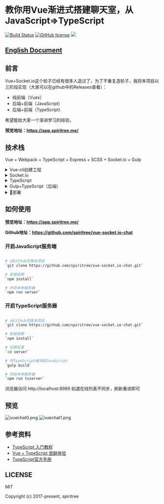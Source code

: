 # 教你用Vue渐进式搭建聊天室，从JavaScript=>TypeScript

[![Build Status](https://img.shields.io/travis/spiritree/vue-socket.io-chat/master.svg?style=flat-square)](https://travis-ci.org/spiritree/vue-socket.io-chat)
[![GitHub license](https://img.shields.io/badge/license-MIT-blue.svg?style=flat-square)](https://raw.githubusercontent.com/spiritree/vue-socket.io-chat/master/LICENSE)
[![](https://badge.juejin.im/entry/59f67b4051882546b15bc825/likes.svg?style=flat-square)](https://juejin.im/post/59f5de305188254eaf27d729)

## [English Document](https://github.com/spiritree/vue-socket.io-chat/blob/master/README-en.md)

## 前言
Vue+Socket.io这个轮子已经有很多人造过了，为了不重复造轮子，我将本项目以三阶段实现（大家可以在github中的Releases查看）：
- 纯前端（Vuex）
- 后端+前端（JavaScript）
- 后端+前端（TypeScript）

希望能给大家一个渐进学习的经验。

**预览地址：https://app.spiritree.me/**

## 技术栈

Vue + Webpack + TypeScript + Express + SCSS + Socket.io + Gulp

<details><summary>Vue-cli创建工程</summary><br>
`npm install -g vue-cli`

`vue init webpack my-project`

`vue init ElemeFE/webpack-typescript my-project`（感谢饿了么分享的TypeScript的模板）

这样就在当前目录下创建了完整的工程模板

<br>
</details>

<details><summary>Socket.io</summary><br>
在Server端（Express）

```javascript
import * as socketIo from 'socket.io'

this.io.on('connection', (socket: any) => {
  socket.on('sendMessage', (data: any) => {
    this.io.emit('boardcastMessage', data)
})
```
在Client端（Vue）

```javascipt
<script lang="ts">
/// <reference path="../../socket.io.d.ts" />
export default Vue.extend({
  mounted() {
    socket.on('boardcastMessage', (data: any) => {
        this.$store.dispatch('sendMessage', { data })
    })
  }
})
```

Server端常用API：

`socket.emit()`：向建立该连接的客户端发送消息

`socket.on()`：监听客户端发送信息

`io.sockets.emit()`：向所有客户端广播

Client端常用API：

`socket.emit()`：向服务端发送消息

`socket.on()`：监听服务端发来的信息

<br>
</details>

<details><summary>TypeScript</summary><br>

关于TypeScript的基本知识，可以直接看xcatliu整理的教程，简单易懂，有Java/C#基础就可快速上手。
[TypeScript 入门教程](https://github.com/xcatliu/typescript-tutorial)

## webpack+TypeScript（前端）
[Vue + TypeScript 尝鲜体验](https://zhuanlan.zhihu.com/p/29971290)

也可用官方插件`vue-class-component`

**本项目参考
`vue init ElemeFE/webpack-typescript my-project`**

先添加声明文件（Vue全家桶自带就不需要了）
本项目用到Express和Socket.io

`npm install typescript --save-dev`

`npm i ts-loader --save-dev`

### 在webpack.base.conf.js中添加

```javascript
{
  module: {
    rules: [
      {
        test: /\.tsx?$/,
        loader: 'ts-loader',
        exclude: /node_modules/,
        options: {
          appendTsSuffixTo: [/\.vue$/],
        }
      },
    ],
  }
}
```
### 在根目录添加声明文件
socket.io.d.ts（为了编译通过）

```javascript
declare namespace socket {
  var on: any;
  var emit: any;
  var data: any;
}
```
### 在每个Vue文件中添加

![vuechat2.png](https://user-gold-cdn.xitu.io/2017/10/29/730cb84d8274c4a7bbb6708aeb5723ce)

<br>
</details>

<details><summary>Gulp+TypeScript（后端）</summary><br>

`npm install gulp --save-dev`

`npm install gulp-typescript --save-dev`

`npm install @types/express --save-dev`

`npm install @types/socket.io --save-dev`

### Server文件夹结构

```
├── app.js
├── gulpfile.js
├── register.js
├── src
│   ├── type-app.ts
│   └── type-register.ts
├── tsconfig.json
├── type-app.js
└── type-register.js
```

### 添加tsconfig.json
[TypeScript官方手册](https://www.tslang.cn/docs/handbook/tsconfig-json.html)

```json
{
  "include": [
    "src/*.ts"
  ],
  "compilerOptions": {
    "noImplicitAny": true,
    "lib": ["es6"],
    "target": "es5",
    "outDir": ""
  }
}
```

### 配置gulpfile.js
```javascript
var gulp = require("gulp");
var ts = require("gulp-typescript");
var tsProject = ts.createProject("tsconfig.json");

gulp.task("build", function () {
    return tsProject.src()
        .pipe(tsProject())
        .js.pipe(gulp.dest(""));
});
```

### 从JavaScript=>TypeScript

![vuechat3.png](https://user-gold-cdn.xitu.io/2017/10/29/4866e9bbda07ba78cab6d47767e1b581)

<br>
</details>

<details><summary>部署</summary><br>

Linux+Nginx的组合，可以一键部署虚拟主机
[OneinStack](https://oneinstack.com/)

部署的遇到的坑
https://github.com/socketio/socket.io/issues/1942

`Error during WebSocket handshake: Unexpected response code: 400`

在nginx.conf添加

```nginx
location / {
	proxy_pass http://localhost:8989;
	proxy_http_version 1.1;
	proxy_set_header Upgrade $http_upgrade;
	proxy_set_header Connection "upgrade";
	proxy_set_header Host $host;
 }
```

<br>
</details>

## 如何使用
**预览地址：https://app.spiritree.me/**

**Github地址：https://github.com/spiritree/vue-socket.io-chat**

### 开启JavaScript服务端
```bash

# 从Github克隆本项目
`git clone https://github.com/spiritree/vue-socket.io-chat.git`

# 安装依赖
`npm install`

# 开启本地服务器
`npm run server`

```
### 开启TypeScript服务器
```bash

# 从Github克隆本项目
`git clone https://github.com/spiritree/vue-socket.io-chat.git`

# 安装依赖
`npm install`

# 切换目录
`cd server`

# 将TypeScript编译成JavaScript
`gulp build`

# 开启本地服务器
`npm run tsserver`

```
浏览器访问 http://localhost:8989
如遇在线列表不同步，刷新重进即可
## 预览
![vuechat0.png](https://user-gold-cdn.xitu.io/2017/10/29/0f5255e818d66f7611f75783b06e0fea)
![vuechat1.png](https://user-gold-cdn.xitu.io/2017/10/29/ff207d95b2d4251087a6f4fbd1f1d113)

## 参考资料

- [TypeScript 入门教程](https://github.com/xcatliu/typescript-tutorial)
- [Vue + TypeScript 尝鲜体验](https://zhuanlan.zhihu.com/p/29971290)
- [TypeScript官方手册](https://www.tslang.cn/docs/handbook/tsconfig-json.html)

## LICENSE
MIT

Copyright (c) 2017-present, spiritree